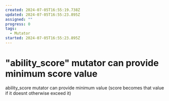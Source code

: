 ```yaml
---
created: 2024-07-05T16:55:19.738Z
updated: 2024-07-05T16:55:23.895Z
assigned: ""
progress: 0
tags:
  - Mutator
started: 2024-07-05T16:55:23.895Z
---
```


# "ability_score" mutator can provide minimum score value

ability_score mutator can provide minimum value (score becomes that value if it doesnt otherwise exceed it)
